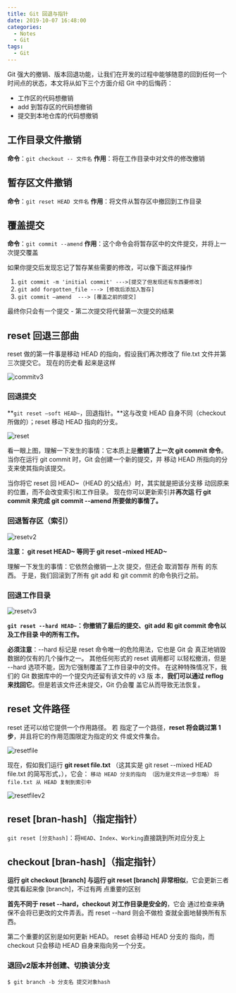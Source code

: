 ```yaml
---
title: Git 回退与指针
date: 2019-10-07 16:48:00
categories:
  - Notes
  - Git
tags: 
  - Git
---
```

Git 强大的撤销、版本回退功能，让我们在开发的过程中能够随意的回到任何一个时间点的状态，本文将从如下三个方面介绍 Git 中的后悔药：

- 工作区的代码想撤销
- add 到暂存区的代码想撤销
- 提交到本地仓库的代码想撤销

## 工作目录文件撤销

**命令**：`git checkout -- 文件名` 
**作用**：将在工作目录中对文件的修改撤销

## 暂存区文件撤销

**命令**：`git reset HEAD 文件名` 
**作用**：将文件从暂存区中撤回到工作目录

## 覆盖提交

**命令**：`git commit --amend` 
**作用**：这个命令会将暂存区中的文件提交，并将上一次提交覆盖

如果你提交后发现忘记了暂存某些需要的修改，可以像下面这样操作

1. `git commit -m 'initial commit' --->[提交了但发现还有东西要修改]`
2. `git add forgotten_file ---> [修改后添加入暂存]`
3. `git commit –amend  ---> [覆盖之前的提交]`

最终你只会有一个提交 - 第二次提交将代替第一次提交的结果

## reset 回退三部曲 

reset 做的第一件事是移动 HEAD 的指向，假设我们再次修改了 file.txt 文件并第三次提交它。 现在的历史看 起来是这样

![commitv3](https://pic.imgdb.cn/item/62ecec7b8c61dc3b8ec7790b.jpg)

### 回退提交

**`git reset –soft HEAD~`，回退指针。**这与改变 HEAD 自身不同（checkout 所做的）；reset 移动 HEAD 指向的分支。

![reset](https://pic.imgdb.cn/item/62ecec8a8c61dc3b8ec7b603.jpg)

看一眼上图，理解一下发生的事情：它本质上是**撤销了上一次 git commit 命令**。 当你在运行 git commit 时，Git 会创建一个新的提交，并 移动 HEAD 所指向的分支来使其指向该提交。

当你将它 reset 回 HEAD~（HEAD 的父结点）时，其实就是把该分支移 动回原来的位置，而不会改变索引和工作目录。 现在你可以更新索引并**再次运 行 git commit 来完成 git commit --amend 所要做的事情了。**

### 回退暂存区（索引） 

![resetv2](https://pic.imgdb.cn/item/62ecec988c61dc3b8ec7ebd5.jpg)

**注意： git reset HEAD~ 等同于 git reset –mixed HEAD~**

理解一下发生的事情：它依然会撤销一上次 提交，但还会 取消暂存 所有 的东西。 于是，我们回滚到了所有 git add 和 git commit 的命令执行之前。

### 回退工作目录 

![resetv3](https://pic.imgdb.cn/item/62ececa38c61dc3b8ec81251.jpg)

**`git reset --hard HEAD~`：你撤销了最后的提交、git add 和 git commit 命令以及工作目录 中的所有工作。**

**必须注意**：--hard 标记是 reset 命令唯一的危险用法，它也是 Git 会 真正地销毁数据的仅有的几个操作之一。 其他任何形式的 reset 调用都可 以轻松撤消，但是 --hard 选项不能，因为它强制覆盖了工作目录中的文件。 在这种特殊情况下，我们的 Git 数据库中的一个提交内还留有该文件的 v3 版 本，**我们可以通过 reflog 来找回它**。但是若该文件还未提交，Git 仍会覆 盖它从而导致无法恢复。

## reset 文件路径

reset 还可以给它提供一个作用路径。 若 指定了一个路径，**reset 将会跳过第 1 步**，并且将它的作用范围限定为指定的文 件或文件集合。 

![resetfile](https://pic.imgdb.cn/item/62ececaf8c61dc3b8ec8387e.jpg)

现在，假如我们运行 **git reset file.txt** （这其实是 git reset --mixed HEAD file.txt 的简写形式，），它会：
`移动 HEAD 分支的指向 （因为是文件这一步忽略）`
`将 file.txt 从 HEAD 复制到索引中`

![resetfilev2](https://pic.imgdb.cn/item/62ececca8c61dc3b8ec89044.jpg)

## reset [bran-hash]（指定指针）

`git reset [分支hash]`：将`HEAD`、`Index`、`Working`直接跳到所对应分支上

## checkout [bran-hash]（指定指针）

**运行 git checkout [branch] 与运行 git reset [branch] 非常相似**，它会更新三者使其看起来像 [branch]，不过有两 点重要的区别

**首先不同于 reset --hard，checkout 对工作目录是安全的**，它会 通过检查来确保不会将已更改的文件弄丢。而 reset --hard 则会不做检 查就全面地替换所有东西。

第二个重要的区别是如何更新 HEAD。 reset 会移动 HEAD 分支的 指向，而 checkout 只会移动 HEAD 自身来指向另一个分支。

### 退回v2版本并创建、切换该分支

`$ git branch -b 分支名 提交对象hash`
